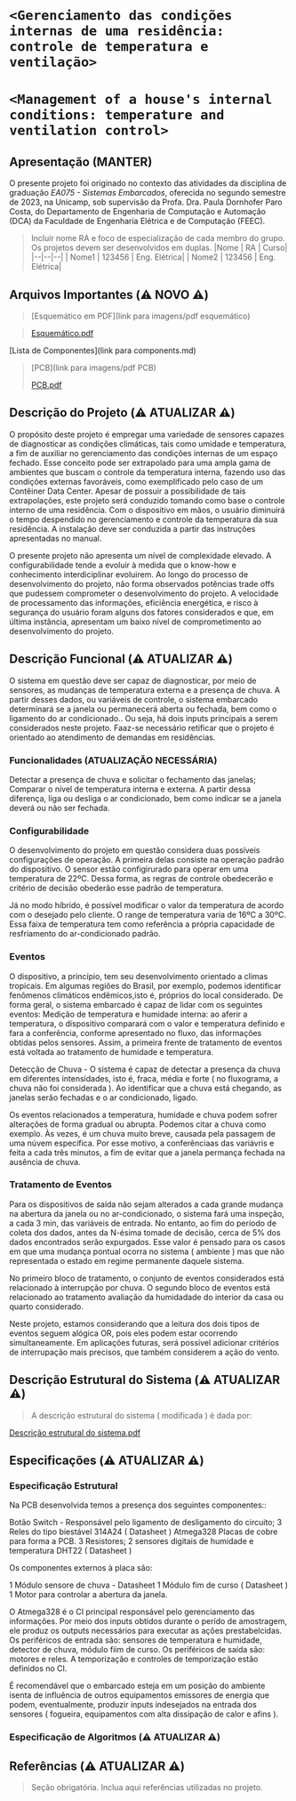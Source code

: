 # `<Gerenciamento das condições internas de uma residência: controle de temperatura e ventilação>`
# `<Management of a house's internal conditions: temperature and ventilation control>`

## Apresentação (MANTER)

O presente projeto foi originado no contexto das atividades da disciplina de graduação *EA075 - Sistemas Embarcados*, 
oferecida no segundo semestre de 2023, na Unicamp, sob supervisão da Profa. Dra. Paula Dornhofer Paro Costa, do Departamento de Engenharia de Computação e Automação (DCA) da Faculdade de Engenharia Elétrica e de Computação (FEEC).

> Incluir nome RA e foco de especialização de cada membro do grupo. Os projetos devem ser desenvolvidos em duplas.
> |Nome  | RA | Curso|
> |--|--|--|
> | Nome1  | 123456  | Eng. Elétrica|
> | Nome2  | 123456  | Eng. Elétrica|
> 
## Arquivos Importantes (:warning: NOVO :warning:)

>[Esquemático em PDF](link para imagens/pdf esquemático)

> [Esquemático.pdf](https://github.com/f741963/ea075-2023.2/files/13540209/Esquematico.pdf)

[Lista de Componentes](link para components.md)
>
>[PCB](link para imagens/pdf PCB)
>
> [PCB.pdf](https://github.com/f741963/ea075-2023.2/files/13540211/PCB.pdf)


## Descrição do Projeto (:warning: ATUALIZAR :warning:)

O propósito deste projeto é empregar uma variedade de sensores capazes de diagnosticar as condições climáticas, tais como umidade e temperatura, a fim de auxiliar no gerenciamento das condições internas de um espaço fechado. Esse conceito pode ser extrapolado para uma ampla gama de ambientes que buscam o controle da temperatura interna, fazendo uso das condições externas favoráveis, como exemplificado pelo caso de um Contêiner Data Center. Apesar de possuir a possibilidade de tais extrapolações, este projeto será conduzido tomando como base o controle interno de uma residência. Com o dispositivo em mãos, o usuário diminuirá o tempo despendido no gerenciamento e controle da temperatura da sua residência. A instalação deve ser conduzida a partir das instruções apresentadas no manual.

O presente projeto não apresenta um nível de complexidade elevado. A configurabilidade tende a evoluir à medida que o know-how e conhecimento interdiciplinar evoluirem. Ao longo do processo de desenvolvimento do projeto, não forma observados potências trade offs que pudessem comprometer o desenvolvimento do projeto. A velocidade de processamento das informações, eficiência energética, e risco à segurança do usuário foram alguns dos fatores considerados e que, em última instância, apresentam um baixo nível de comprometimento ao desenvolvimento do projeto. 


## Descrição Funcional (:warning: ATUALIZAR :warning:)

O sistema em questão deve ser capaz de diagnosticar, por meio de sensores, as mudanças de temperatura externa e a presença de chuva. A partir desses dados, ou variáveis de controle, o sistema embarcado determinará se a janela ou permanecerá aberta ou fechada, bem como o ligamento do ar condicionado.. Ou seja, há dois inputs principais a serem considerados neste projeto. Faaz-se necessário retificar que o projeto é orientado ao atendimento de demandas em residências.


### Funcionalidades (ATUALIZAÇÃO NECESSÁRIA)

Detectar a presença de chuva e solicitar o fechamento das janelas;
Comparar o nível de temperatura interna e externa. A partir dessa diferença, liga ou desliga o ar condicionado, bem como indicar se a janela deverá ou não ser fechada.

### Configurabilidade

O desenvolvimento do projeto em questão considera duas possíveis configurações de operação. A primeira delas consiste na operação padrão do dispositivo. O sensor estão configirurado para operar em uma temperatura de 22ºC. Dessa forma, as regras de controle obedecerão e critério de decisão obederão esse padrão de temperatura.

Já no modo híbrido, é possível  modificar o valor da temperatura de acordo com o desejado pelo cliente. O range de temperatura varia de 16ºC a 30ºC. Essa faixa de temperatura tem como referência a própria capacidade de resfriamento do ar-condicionado padrão.

### Eventos

O dispositivo, a princípio, tem seu desenvolvimento orientado a climas tropicais. Em algumas regiões do Brasil, por exemplo, podemos identificar fenômenos climáticos endêmicos,isto é, próprios do local considerado. De forma geral, o sistema embarcado é capaz de lidar com os seguintes eventos: Medição de temperatura e humidade interna: ao aferir a temperatura, o dispositivo comparará com o valor e temperatura definido e fara a conferência, conforme apresentado no fluxo, das informações obtidas pelos sensores. Assim, a primeira frente de tratamento de eventos está voltada ao tratamento de humidade e temperatura. 

Detecção de Chuva - O sistema é capaz de detectar a presença da chuva em diferentes intensidades, isto é, fraca, média e forte ( no fluxograma, a chuva não foi considerada ). Ao identificar que a chuva está chegando, as janelas serão fechadas e o ar condicionado, ligado. 

Os eventos relacionados a temperatura, humidade e chuva podem sofrer alterações de forma gradual ou abrupta. Podemos citar a chuva como exemplo. Às vezes, é um chuva muito breve, causada pela passagem de uma núvem específica. Por esse motivo, a conferênciaas das variávris e feita a cada três minutos, a fim de evitar que a janela permança fechada na ausência de chuva.  


### Tratamento de Eventos

Para os dispositivos de saída não sejam alterados a cada grande mudança na abertura da janela ou no ar-condicionado, o sistema fará uma inspeção, a cada 3 min, das variáveis de entrada. No entanto, ao fim do período de coleta dos dados, antes da N-ésima tomade de decisão, cerca de 5% dos dados encontrados serão expurgados. Esse valor é pensado para os casos em que uma mudança pontual ocorra no sistema ( ambiente ) mas que não representada o estado em regime permanente daquele sistema.

No primeiro bloco de tratamento, o conjunto de eventos considerados está relacionado à interrupção por chuva. O segundo bloco de eventos está relacionado ao tratamento avaliação da humidadade do interior da casa ou quarto considerado. 

Neste projeto, estamos considerando que a leitura dos dois tipos de eventos seguem alógica OR, pois eles podem estar ocorrendo simultaneamente.  Em aplicações futuras, será possível adicionar critérios de interrupação mais precisos, que também considerem a ação do vento. 


## Descrição Estrutural do Sistema (:warning: ATUALIZAR :warning:)
> A descrição estrutural do sistema ( modificada ) é dada por:

[Descrição estrutural do sistema.pdf](https://github.com/f741963/ea075-2023.2/files/13539960/Descricao.estrutural.do.sistema.pdf)


## Especificações (:warning: ATUALIZAR :warning:)

### Especificação Estrutural

Na PCB desenvolvida temos a presença dos seguintes componentes::

Botão Switch - Responsável pelo ligamento de desligamento do circuito;
3 Reles do tipo biestável 314A24 ( Datasheet ) 
Atmega328 
Placas de cobre para forma a PCB. 
3 Resistores;
2 sensores digitais de humidade e temperatura DHT22 ( Datasheet ) 

Os  componentes externos à placa são: 

1 Módulo sensore de chuva - Datasheet
1 Módulo fim de curso ( Datasheet )
1 Motor para controlar a abertura da janela. 


O Atmega328 é o CI principal responsável pelo gerenciamento das informações. Por meio dos inputs obtidos durante o perído de amostragem, ele produz os outputs necessários para executar as ações prestabelcidas.  Os periféricos de entrada são: sensores de temperatura e humidade, detector de chuva, módulo fiim de curso. Os periféricos de saída são: motores e reles. A temporização e controles de temporização estão definidos no CI. 

É recomendável que o embarcado esteja em um posição do ambiente isenta de influência de outros equipamentos emissores de energia que  podem, eventualmente, produzir inputs indesejados na entrada dos sensores ( fogueira, equipamentos com alta dissipação de calor e afins ). 


### Especificação de Algoritmos (:warning: ATUALIZAR :warning:)

## Referências (:warning: ATUALIZAR :warning:)
> Seção obrigatória. Inclua aqui referências utilizadas no projeto.

